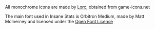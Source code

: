 All monochrome icons are made by [Lorc](http://lorcblog.blogspot.com), obtained from game-icons.net

The main font used in Insane Stats is Orbitron Medium, made by Matt McInerney and licensed under the [Open Font License](https://openfontlicense.org)